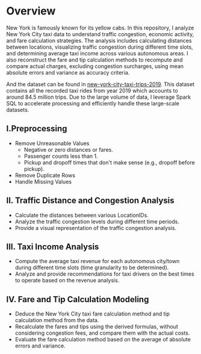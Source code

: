 # Overview
New York is famously known for its yellow cabs. In this repository, I analyze New York City taxi data to understand traffic congestion, economic activity, and fare calculation strategies. The analysis includes calculating distances between locations, visualizing traffic congestion during different time slots, and determining average taxi income across various autonomous areas. I also reconstruct the fare and tip calculation methods to recompute and compare actual charges, excluding congestion surcharges, using mean absolute errors and variance as accuracy criteria.

And the dataset can be found in [new-york-city-taxi-trips-2019](https://www.kaggle.com/datasets/dhruvildave/new-york-city-taxi-trips-2019/data). This dataset contains all the recorded taxi rides from year 2019 which accounts to around 84.5 million trips. Due to the large volume of data, I leverage Spark SQL to accelerate processing and efficiently handle these large-scale datasets.

## I.Preprocessing
- Remove Unreasonable Values
  - Negative or zero distances or fares.
  - Passenger counts less than 1.
  - Pickup and dropoff times that don't make sense (e.g., dropoff before pickup).
- Remove Duplicate Rows
- Handle Missing Values


## II. Traffic Distance and Congestion Analysis

- Calculate the distances between various LocationIDs.
- Analyze the traffic congestion levels during different time periods.
- Provide a visual representation of the traffic congestion analysis.

## III. Taxi Income Analysis
- Compute the average taxi revenue for each autonomous city/town during different time slots (time granularity to be determined).
- Analyze and provide recommendations for taxi drivers on the best times to operate based on the revenue analysis.



## IV. Fare and Tip Calculation Modeling
- Deduce the New York City taxi fare calculation method and tip calculation method from the data.
- Recalculate the fares and tips using the derived formulas, without considering congestion fees, and compare them with the actual costs.
- Evaluate the fare calculation method based on the average of absolute errors and variance.
